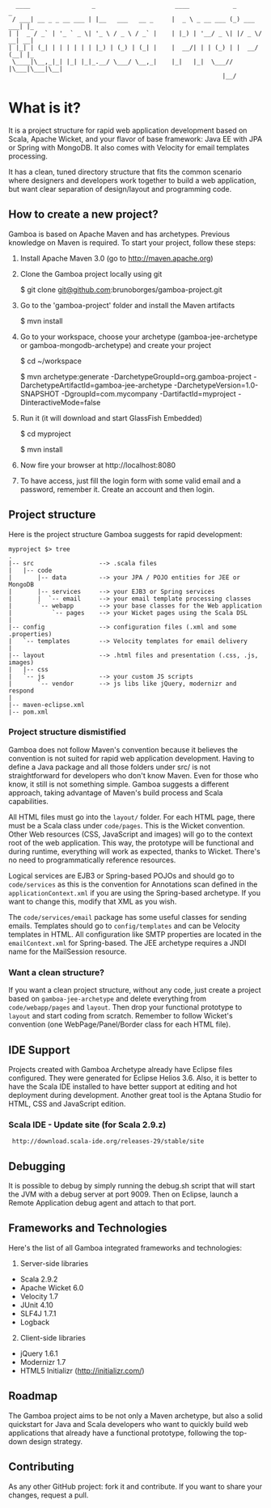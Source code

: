       ____                 _                      ____            _           _   
     / ___| __ _ _ __ ___ | |__   ___   __ _     |  _ \ _ __ ___ (_) ___  ___| |_ 
    | |  _ / _` | '_ ` _ \| '_ \ / _ \ / _` |    | |_) | '__/ _ \| |/ _ \/ __| __|
    | |_| | (_| | | | | | | |_) | (_) | (_| |    |  __/| | | (_) | |  __/ (__| |_ 
     \____|\__,_|_| |_| |_|_.__/ \___/ \__,_|    |_|   |_|  \___// |\___|\___|\__|
                                                               |__/               
What is it?
=======
It is a project structure for rapid web application development based on Scala, Apache Wicket, and your flavor of base framework: Java EE with JPA or Spring with MongoDB. It also comes with Velocity for email templates processing.

It has a clean, tuned directory structure that fits the common scenario where designers and developers work together to build a web application, but want clear separation of design/layout and programming code.

How to create a new project?
-------
Gamboa is based on Apache Maven and has archetypes. Previous knowledge on Maven is required.
To start your project, follow these steps:

1. Install Apache Maven 3.0 (go to http://maven.apache.org)
2. Clone the Gamboa project locally using git

    $ git clone git@github.com:brunoborges/gamboa-project.git
3. Go to the 'gamboa-project' folder and install the Maven artifacts

    $ mvn install
4. Go to your workspace, choose your archetype (gamboa-jee-archetype or gamboa-mongodb-archetype) and create your project

    $ cd ~/workspace

    $ mvn archetype:generate -DarchetypeGroupId=org.gamboa-project -DarchetypeArtifactId=gamboa-jee-archetype -DarchetypeVersion=1.0-SNAPSHOT -DgroupId=com.mycompany -DartifactId=myproject -DinteractiveMode=false

5. Run it (it will download and start GlassFish Embedded)

    $ cd myproject

    $ mvn install

6. Now fire your browser at http://localhost:8080

7. To have access, just fill the login form with some valid email and a password,  remember it. Create an account and then login.

Project structure
-------
Here is the project structure Gamboa suggests for rapid development:

    myproject $> tree
    .
    |-- src                  --> .scala files
    |   |-- code
    |       |-- data         --> your JPA / POJO entities for JEE or MongoDB
    |       |-- services     --> your EJB3 or Spring services
    |       |  `-- email     --> your email template processing classes
    |       `-- webapp       --> your base classes for the Web application
    |           `-- pages    --> your Wicket pages using the Scala DSL
    |
    |-- config               --> configuration files (.xml and some .properties)
    |   `-- templates        --> Velocity templates for email delivery
    |
    |-- layout               --> .html files and presentation (.css, .js, images)
    |   |-- css              
    |   `-- js               --> your custom JS scripts
    |       `-- vendor       --> js libs like jQuery, modernizr and respond
    |
    |-- maven-eclipse.xml    
    |-- pom.xml

### Project structure dismistified
Gamboa does not follow Maven's convention because it believes the convention is not suited for rapid web application development. Having to define a Java package and all those folders under src/ is not straightforward for developers who don't know Maven. Even for those who know, it still is not something simple. Gamboa suggests a different approach, taking advantage of Maven's build process and Scala capabilities. 

All HTML files must go into the `layout/` folder. For each HTML page, there must be a Scala class under `code/pages`. This is the Wicket convention. Other Web resources (CSS, JavaScript and images) will go to the context root of the web application. This way, the prototype will be functional and during runtime, everything will work as expected, thanks to Wicket. There's no need to programmatically reference resources.

Logical services are EJB3 or Spring-based POJOs and should go to `code/services` as this is the convention for Annotations scan defined in the `applicationContext.xml` if you are using the Spring-based archetype. If you want to change this, modify that XML as you wish.

The `code/services/email` package has some useful classes for sending emails. Templates should go to `config/templates` and can be Velocity templates in HTML. All configuration like SMTP properties are located in the `emailContext.xml` for Spring-based. The JEE archetype requires a JNDI name for the MailSession resource.

### Want a clean structure?
If you want a clean project structure, without any code, just create a project based on `gamboa-jee-archetype` and delete everything from `code/webapp/pages` and `layout`. Then drop your functional prototype to `layout` and start coding from scratch. Remember to follow Wicket's convention (one WebPage/Panel/Border class for each HTML file).

IDE Support
-------
Projects created with Gamboa Archetype already have Eclipse files configured. They were generated for Eclipse Helios 3.6. Also, it is better to have the Scala IDE installed to have better support at editing and hot deployment during development. Another great tool is the Aptana Studio for HTML, CSS and JavaScript edition.

### Scala IDE - Update site (for Scala 2.9.z)

     http://download.scala-ide.org/releases-29/stable/site

Debugging
-------
It is possible to debug by simply running the debug.sh script that will start the JVM with a debug server at port 9009. Then on Eclipse, launch a Remote Application debug agent and attach to that port.

Frameworks and Technologies
-------
Here's the list of all Gamboa integrated frameworks and technologies:

1. Server-side libraries

* Scala 2.9.2
* Apache Wicket 6.0
* Velocity 1.7
* JUnit 4.10
* SLF4J 1.7.1
* Logback

2. Client-side libraries

* jQuery 1.6.1
* Modernizr 1.7
* HTML5 Initializr (http://initializr.com/)

Roadmap
-------
The Gamboa project aims to be not only a Maven archetype, but also a solid quickstart for Java and Scala developers who want to quickly build web applications that already have a functional prototype, following the top-down design strategy.

Contributing
-------
As any other GitHub project: fork it and contribute. If you want to share your changes, request a pull.
